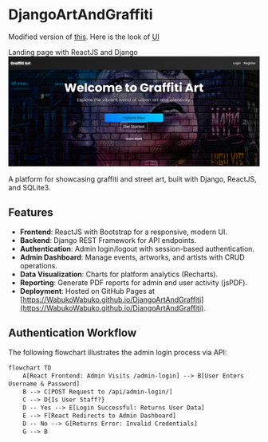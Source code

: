 # DjangoArtAndGraffiti

Modified version of <a href="https://github.com/WabukoWabuko/Art_Advert_Website">this</a>. Here is the look of <a href="https://wabukowabuko.github.io/Art_Advert_Website/">UI</a>

Landing page with ReactJS and Django
<img src="Project/Screenshot at 2025-02-28 11-24-07.png" alt="Landing Page">

A platform for showcasing graffiti and street art, built with Django, ReactJS, and SQLite3.

## Features

- **Frontend**: ReactJS with Bootstrap for a responsive, modern UI.
- **Backend**: Django REST Framework for API endpoints.
- **Authentication**: Admin login/logout with session-based authentication.
- **Admin Dashboard**: Manage events, artworks, and artists with CRUD operations.
- **Data Visualization**: Charts for platform analytics (Recharts).
- **Reporting**: Generate PDF reports for admin and user activity (jsPDF).
- **Deployment**: Hosted on GitHub Pages at [https://WabukoWabuko.github.io/DjangoArtAndGraffiti](https://WabukoWabuko.github.io/DjangoArtAndGraffiti).

## Authentication Workflow

The following flowchart illustrates the admin login process via API:

```mermaid
flowchart TD
    A[React Frontend: Admin Visits /admin-login] --> B[User Enters Username & Password]
    B --> C[POST Request to /api/admin-login/]
    C --> D{Is User Staff?}
    D -- Yes --> E[Login Successful: Returns User Data]
    E --> F[React Redirects to Admin Dashboard]
    D -- No --> G[Returns Error: Invalid Credentials]
    G --> B
